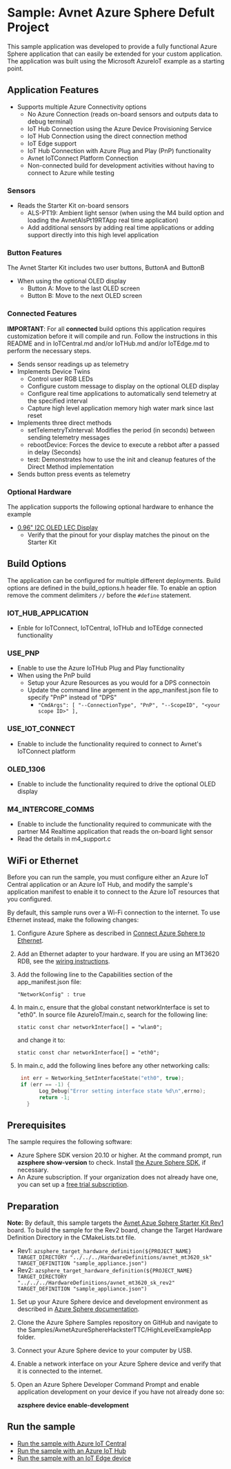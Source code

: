 # Sample: Avnet Azure Sphere Defult Project

This sample application was developed to provide a fully functional Azure Sphere application that can easily be extended for your custom application.  The application was built using the Microsoft AzureIoT example as a starting point.

## Application Features

* Supports multiple Azure Connectivity options
   * No Azure Connection (reads on-board sensors and outputs data to debug terminal)
   * IoT Hub Connection using the Azure Device Provisioning Service
   * IoT Hub Connection using the direct connection method
   * IoT Edge support
   * IoT Hub Connection with Azure Plug and Play (PnP) functionality
   * Avnet IoTConnect Platform Connection
   * Non-connected build for development activities without having to connect to Azure while testing

### Sensors

* Reads the Starter Kit on-board sensors
   * ALS-PT19: Ambient light sensor (when using the M4 build option and loading the AvnetAlsPt19RTApp real time application)
   * Add additional sensors by adding real time applications or adding support directly into this high level application

### Button Features

The Avnet Starter Kit includes two user buttons, ButtonA and ButtonB

* When using the optional OLED display
   * Button A: Move to the last OLED screen
   * Button B: Move to the next OLED screen

### Connected Features

**IMPORTANT**: For all **connected** build options this application requires customization before it will compile and run. Follow the instructions in this README and in IoTCentral.md and/or IoTHub.md and/or IoTEdge.md to perform the necessary steps.

* Sends sensor readings up as telemetry
* Implements Device Twins
   * Control user RGB LEDs
   * Configure custom message to display on the optional OLED display
   * Configure real time applications to automatically send telemetry at the specified interval
   * Capture high level application memory high water mark since last reset
* Implements three direct methods
   * setTelemetryTxInterval: Modifies the period (in seconds) between sending telemetry messages
   * rebootDevice: Forces the device to execute a rebbot after a passed in delay (Seconds)
   * test: Demonstrates how to use the init and cleanup features of the Direct Method implementation
* Sends button press events as telemetry
   
### Optional Hardware

The application supports the following optional hardware to enhance the example
* [0.96" I2C OLED LEC Display](https://www.amazon.com/gp/product/B06XRCQZRX/ref=ppx_yo_dt_b_search_asin_title?ie=UTF8&psc=1)
   * Verify that the pinout for your display matches the pinout on the Starter Kit

## Build Options

The application can be configured for multiple different deployments.  Build options are defined in the build_options.h header file.  To enable an option remove the comment delimiters ```//``` before the ```#define``` statement. 

### IOT_HUB_APPLICATION
* Enble for IoTConnect, IoTCentral, IoTHub and IoTEdge connected functionality

### USE_PNP
* Enable to use the Azure IoTHub Plug and Play functionality
* When using the PnP build
   * Setup your Azure Resources as you would for a DPS connectoin
   * Update the command line argement in the app_manifest.json file to specify "PnP" instead of "DPS"
      * ```"CmdArgs": [ "--ConnectionType", "PnP", "--ScopeID", "<your scope ID>" ],```

### USE_IOT_CONNECT
* Enable to include the functionality required to connect to Avnet's IoTConnect platform

### OLED_1306
* Enable to include the functionality required to drive the optional OLED display

### M4_INTERCORE_COMMS
* Enable to include the functionality required to communicate with the partner M4 Realtime application that reads the on-board light sensor
* Read the details in m4_support.c

## WiFi or Ethernet
Before you can run the sample, you must configure either an Azure IoT Central application or an Azure IoT Hub, and modify the sample's application manifest to enable it to connect to the Azure IoT resources that you configured.

By default, this sample runs over a Wi-Fi connection to the internet. To use Ethernet instead, make the following changes:

1. Configure Azure Sphere as described in [Connect Azure Sphere to Ethernet](https://docs.microsoft.com/azure-sphere/network/connect-ethernet).
1. Add an Ethernet adapter to your hardware. If you are using an MT3620 RDB, see the [wiring instructions](../../HardwareDefinitions/mt3620_rdb/EthernetWiring.md).
1. Add the following line to the Capabilities section of the app_manifest.json file:

   `"NetworkConfig" : true`

1. In main.c, ensure that the global constant networkInterface is set to "eth0". In source file AzureIoT/main.c, search for the following line:

   `static const char networkInterface[] = "wlan0";`

   and change it to:

   `static const char networkInterface[] = "eth0";`

1. In main.c, add the following lines before any other networking calls:

    ```c
     int err = Networking_SetInterfaceState("eth0", true);
     if (err == -1) {
           Log_Debug("Error setting interface state %d\n",errno);
           return -1;
       }
    ```
## Prerequisites

The sample requires the following software:

- Azure Sphere SDK version 20.10 or higher. At the command prompt, run **azsphere show-version** to check. Install [the Azure Sphere SDK](https://docs.microsoft.com/azure-sphere/install/install-sdk), if necessary.
- An Azure subscription. If your organization does not already have one, you can set up a [free trial subscription](https://azure.microsoft.com/free/?v=17.15).

## Preparation

**Note:** By default, this sample targets the [Avnet Azue Sphere Starter Kit Rev1](http://avnet.me/mt3620-kit) board. To build the sample for the Rev2 board, change the Target Hardware Definition Directory in the CMakeLists.txt file.

* Rev1: ```azsphere_target_hardware_definition(${PROJECT_NAME} TARGET_DIRECTORY "../../../HardwareDefinitions/avnet_mt3620_sk" TARGET_DEFINITION "sample_appliance.json")```
* Rev2: ```azsphere_target_hardware_definition(${PROJECT_NAME} TARGET_DIRECTORY "../../../HardwareDefinitions/avnet_mt3620_sk_rev2" TARGET_DEFINITION "sample_appliance.json")```

1. Set up your Azure Sphere device and development environment as described in [Azure Sphere documentation](https://docs.microsoft.com/azure-sphere/install/overview).
1. Clone the Azure Sphere Samples repository on GitHub and navigate to the Samples/AvnetAzureSphereHacksterTTC/HighLevelExampleApp folder.
1. Connect your Azure Sphere device to your computer by USB.
1. Enable a network interface on your Azure Sphere device and verify that it is connected to the internet.
1. Open an Azure Sphere Developer Command Prompt and enable application development on your device if you have not already done so:

   **azsphere device enable-development**

## Run the sample

- [Run the sample with Azure IoT Central](./IoTCentral.md)
- [Run the sample with an Azure IoT Hub](./IoTHub.md)
- [Run the sample with an IoT Edge device](./IoTEdge.md)
